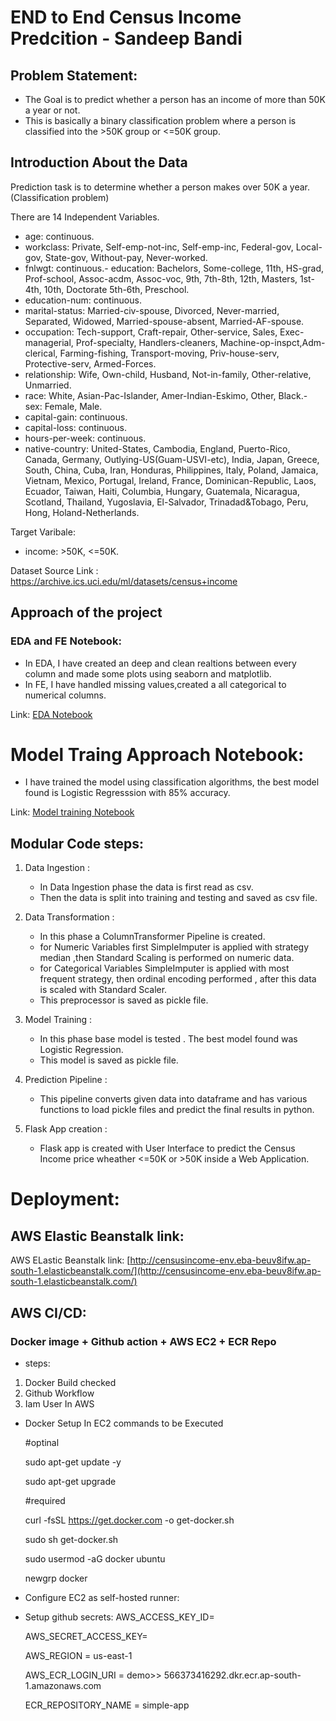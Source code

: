 # END to End Census Income Predcition - Sandeep Bandi

## Problem Statement:
- The Goal is to predict whether a person has an income of more than 50K a year or not.
- This is basically a binary classification problem where a person is classified into the >50K group or <=50K group.

## Introduction About the Data

Prediction task is to determine whether a person makes over 50K a year. (Classification problem)

There are 14 Independent Variables.
- age: continuous.
- workclass: Private, Self-emp-not-inc, Self-emp-inc, Federal-gov, Local-gov, State-gov, Without-pay, Never-worked.
- fnlwgt: continuous.- education: Bachelors, Some-college, 11th, HS-grad, Prof-school, Assoc-acdm, Assoc-voc, 9th, 7th-8th, 12th, Masters, 1st-4th, 10th, Doctorate 5th-6th, Preschool.
- education-num: continuous.
- marital-status: Married-civ-spouse, Divorced, Never-married, Separated, Widowed, Married-spouse-absent, Married-AF-spouse.
- occupation: Tech-support, Craft-repair, Other-service, Sales, Exec-managerial, Prof-specialty, Handlers-cleaners, Machine-op-inspct,Adm-clerical, Farming-fishing, Transport-moving, Priv-house-serv, Protective-serv, Armed-Forces.
- relationship: Wife, Own-child, Husband, Not-in-family, Other-relative, Unmarried.
- race: White, Asian-Pac-Islander, Amer-Indian-Eskimo, Other, Black.- sex: Female, Male.
- capital-gain: continuous.
- capital-loss: continuous.
- hours-per-week: continuous.
- native-country: United-States, Cambodia, England, Puerto-Rico, Canada, Germany, Outlying-US(Guam-USVI-etc), India, Japan, Greece, South, China, Cuba, Iran, Honduras, Philippines, Italy, Poland, Jamaica, Vietnam, Mexico, Portugal, Ireland, France, Dominican-Republic, Laos, Ecuador, Taiwan, Haiti, Columbia, Hungary, Guatemala, Nicaragua, Scotland, Thailand, Yugoslavia, El-Salvador, Trinadad&Tobago, Peru, Hong, Holand-Netherlands.

Target Varibale:
- income: >50K, <=50K.

Dataset Source Link : https://archive.ics.uci.edu/ml/datasets/census+income

## Approach of the project

### EDA and FE Notebook:
- In EDA, I have created an deep and clean realtions between every column and made some plots using seaborn and matplotlib.
- In FE, I have handled missing values,created a all categorical to numerical columns.

Link: [EDA Notebook](./notebook/EDA.ipynb)

# Model Traing Approach Notebook:
- I have trained the model using classification algorithms, the best model found is Logistic Regresssion with 85% accuracy.

Link: [Model training Notebook](./notebook/model_trainer.ipynb)

## Modular Code steps:

1. Data Ingestion :
   * In Data Ingestion phase the data is first read as csv.
   * Then the data is split into training and testing and saved as csv file.

2. Data Transformation :
   * In this phase a ColumnTransformer Pipeline is created.
   * for Numeric Variables first SimpleImputer is applied with strategy median ,then Standard Scaling is performed on numeric data.
   * for Categorical Variables SimpleImputer is applied with most frequent strategy, then ordinal encoding performed , after this data is scaled with Standard Scaler.
   * This preprocessor is saved as pickle file.

3. Model Training :
   * In this phase base model is tested . The best model found was Logistic Regression.
   * This model is saved as pickle file.

4. Prediction Pipeline :
   * This pipeline converts given data into dataframe and has various functions to load pickle files and predict the final results in python.

5. Flask App creation :
   * Flask app is created with User Interface to predict the Census Income price wheather <=50K or >50K inside a Web Application.

# Deployment:

## AWS Elastic Beanstalk link:
AWS ELastic Beanstalk link: [http://censusincome-env.eba-beuv8ifw.ap-south-1.elasticbeanstalk.com/](http://censusincome-env.eba-beuv8ifw.ap-south-1.elasticbeanstalk.com/)

## AWS CI/CD:
### Docker image + Github action + AWS EC2 + ECR Repo

- steps:

1. Docker Build checked
2. Github Workflow
3. Iam User In AWS

- Docker Setup In EC2 commands to be Executed

   #optinal

   sudo apt-get update -y

   sudo apt-get upgrade


   #required

   curl -fsSL https://get.docker.com -o get-docker.sh

   sudo sh get-docker.sh

   sudo usermod -aG docker ubuntu

   newgrp docker



- Configure EC2 as self-hosted runner:
- Setup github secrets:
   AWS_ACCESS_KEY_ID=

   AWS_SECRET_ACCESS_KEY=

   AWS_REGION = us-east-1

   AWS_ECR_LOGIN_URI = demo>> 566373416292.dkr.ecr.ap-south-1.amazonaws.com

   ECR_REPOSITORY_NAME = simple-app

